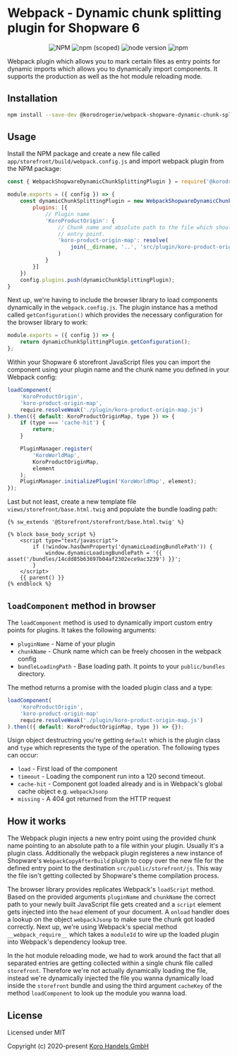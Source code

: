 # Webpack - Dynamic chunk splitting plugin for Shopware 6

<div align="center">

![NPM](https://img.shields.io/npm/l/@korodrogerie/webpack-shopware-dynamic-chunk-splitting-plugin) ![npm (scoped)](https://img.shields.io/npm/v/@korodrogerie/webpack-shopware-dynamic-chunk-splitting-plugin) ![node version](https://img.shields.io/badge/node-v16-brightgreen) ![npm](https://img.shields.io/npm/dm/@korodrogerie/webpack-shopware-dynamic-chunk-splitting-plugin)
</div>

Webpack plugin which allows you to mark certain files as entry points for dynamic imports which allows you to dynamically import components. It supports the production as well as the hot module reloading mode.

## Installation

```bash
npm install --save-dev @korodrogerie/webpack-shopware-dynamic-chunk-splitting-plugin
```

## Usage

Install the NPM package and create a new file called `app/storefront/build/webpack.config.js` and import webpack plugin from the NPM package:

```js
const { WebpackShopwareDynamicChunkSplittingPlugin } = require('@korodrogerie/webpack-shopware-dynamic-chunk-splitting-plugin');

module.exports = ({ config }) => {
    const dynamicChunkSplittingPlugin = new WebpackShopwareDynamicChunkSplittingPlugin({
        plugins: [{
            // Plugin name
            'KoroProductOrigin': {
                // Chunk name and absolute path to the file which should be its own
                // entry point.
                'koro-product-origin-map': resolve(
                    join(__dirname, '..', 'src/plugin/koro-product-origin-map.js')
                )
            }
        }]
    })
    config.plugins.push(dynamicChunkSplittingPlugin);
}
```

Next up, we're having to include the browser library to load components dynamically in the `webpack.config.js`. The plugin instance has a method called `getConfiguration()`
which provides the necessary configuration for the browser library to work:

```js
module.exports = ({ config }) => {
    return dynamicChunkSplittingPlugin.getConfiguration();
};
```

Within your Shopware 6 storefront JavaScript files you can import the component using your plugin name and the chunk name you defined in your Webpack config:

```js
loadComponent(
    'KoroProductOrigin',
    'koro-product-origin-map',
    require.resolveWeak('./plugin/koro-product-origin-map.js')
).then(({ default: KoroProductOriginMap, type }) => {
    if (type === 'cache-hit') {
        return;
    }

    PluginManager.register(
        'KoroWorldMap',
        KoroProductOriginMap,
        element
    );
    PluginManager.initializePlugin('KoroWorldMap', element);
});
```

Last but not least, create a new template file `views/storefront/base.html.twig` and populate the bundle loading path:

```twig
{% sw_extends '@Storefront/storefront/base.html.twig' %}

{% block base_body_script %}
    <script type="text/javascript">
        if (!window.hasOwnProperty('dynamicLoadingBundlePath')) {
            window.dynamicLoadingBundlePath = '{{ asset('/bundles/14cdd85b63697b04af2302ece9ac3239') }}';
        }
    </script>
    {{ parent() }}
{% endblock %}
```

## `loadComponent` method in browser

The `loadComponent` method is used to dynamically import custom entry points for plugins. It takes the following arguments:

* `pluginName` - Name of your plugin
* `chunkName` - Chunk name which can be freely choosen in the webpack config
* `bundleLoadingPath` - Base loading path. It points to your `public/bundles` directory.

The method returns a promise with the loaded plugin class and a type:

```js
loadComponent(
    'KoroProductOrigin', 
    'koro-product-origin-map'
    require.resolveWeak('./plugin/koro-product-origin-map.js')
).then(({ default: KoroProductOriginMap, type }) => {});
```

Usign object destructring you're getting `default` which is the plugin class and `type` which represents the type of the operation. The following types can occur:

* `load` - First load of the component
* `timeout` - Loading the component run into a 120 second timeout.
* `cache-hit` - Component got loaded already and is in Webpack's global cache object e.g. `webpackJsonp`
* `missing` -  A 404 got returned from the HTTP request

## How it works

The Webpack plugin injects a new entry point using the provided chunk name pointing to an absolute path to a file within your plugin. Usually it's a plugin class. Additionally the webpack plugin registeres a new instance of Shopware's `WebpackCopyAfterBuild` plugin to copy over the new file for the defined entry point to the destination `src/public/storefront/js`. This way the file isn't getting collected by Shopware's theme compilation process.

The browser library provides replicates Webpack's `loadScript` method. Based on the provided arguments `pluginName` and `chunkName` the correct path to your newly built JavaScript file gets created and a `script` element gets injected into the `head` element of your document. A `onload` handler does a lookup on the object `webpackJsonp` to make sure the chunk got loaded correctly. Next up, we're using Webpack's special method `__webpack_require__` which takes a `moduleId` to wire up the loaded plugin into Webpack's dependency lookup tree.

In the hot module reloading mode, we had to work around the fact that all separated entries are getting collected within a single chunk file called `storefront`. Therefore we're not actually dynamically loading the file, instead we're dynamically injected the file you wanna dynamically load inside the `storefront` bundle and using the third argument `cacheKey` of the method `loadComponent` to look up the module you wanna load.

## License

Licensed under MIT

Copyright (c) 2020-present [Koro Handels GmbH](https://github.com/KoRoHandelsGmbH/)